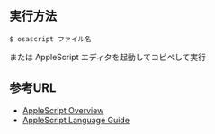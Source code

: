 ## 実行方法

```
$ osascript ファイル名
```

または AppleScript エディタを起動してコピペして実行

## 参考URL

* [AppleScript Overview](https://developer.apple.com/library/mac/documentation/AppleScript/Conceptual/AppleScriptX/AppleScriptX.html#//apple_ref/doc/uid/10000156-BCICHGIE)
* [AppleScript Language Guide](https://developer.apple.com/library/mac/documentation/AppleScript/Conceptual/AppleScriptLangGuide/introduction/ASLR_intro.html#//apple_ref/doc/uid/TP40000983-CH208-SW1)
